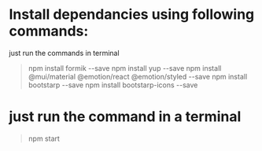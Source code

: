 # Install dependancies using following commands:
just run the commands in terminal
> npm install formik  --save
> npm install yup  --save
> npm install @mui/material @emotion/react @emotion/styled  --save
> npm install bootstarp  --save
> npm install bootstarp-icons --save 

# just run the command in a terminal
> npm start

